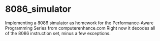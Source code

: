 # 8086_simulator

Implementing a 8086 simulator as homework for the Performance-Aware Programming Series from computerenhance.com
Right now it decodes all of the 8086 instruction set, minus a few exceptions.
